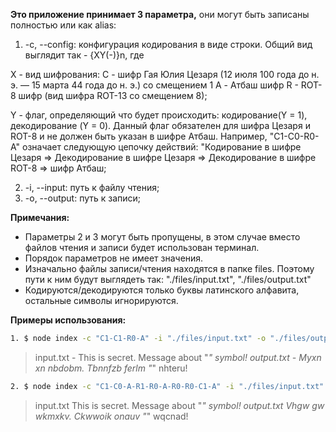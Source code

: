 **Это приложение принимает 3 параметра,** они могут быть записаны полностью или как alias:

1. -c, --config: конфигурация кодирования в виде строки. Общий вид выглядит так - {XY(-)}n, где

X - вид шифрования:
C - шифр Гая Юлия Цезаря (12 июля 100 года до н. э. — 15 марта 44 года до н. э.) со смещением 1
A - Атбаш шифр
R - ROT-8 шифр (вид шифра ROT-13 со смещением 8);

Y - флаг, определяющий что будет происходить: кодирование(Y = 1), декодирование (Y = 0). Данный флаг обязателен для шифра Цезаря и ROT-8
и не должен быть указан в шифре Атбаш.
Например, "C1-C0-R0-A" означает следующую цепочку действий: "Кодирование в шифре Цезаря => Декодирование в шифре Цезаря =>
Декодирование в шифре ROT-8 => шифр Атбаш;

2. -i, --input: путь к файлу чтения;
3. -o, --output: путь к записи;

**Примечания:**

- Параметры 2 и 3 могут быть пропущены, в этом случае вместо файлов чтения и записи будет использован терминал.
- Порядок параметров не имеет значения.
- Изначально файлы записи/чтения находятся в папке files. Поэтому пути к ним будут выглядеть так: "./files/input.txt", "./files/output.txt"
- Кодируются/декодируются только буквы латинского алфавита, остальные символы игнорируются.

**Примеры использования:**
```bash
1. $ node index -c "C1-C1-R0-A" -i "./files/input.txt" -o "./files/output.txt"
```
> input.txt - This is secret. Message about "_" symbol!
> output.txt - Myxn xn nbdobm. Tbnnfzb ferlm "_" nhteru!

```bash
2. $ node index -c "C1-C0-A-R1-R0-A-R0-R0-C1-A" -i "./files/input.txt" -o "./files/output.txt"
```
> input.txt This is secret. Message about "_" symbol!
> output.txt Vhgw gw wkmxkv. Ckwwoik onauv "_" wqcnad!


